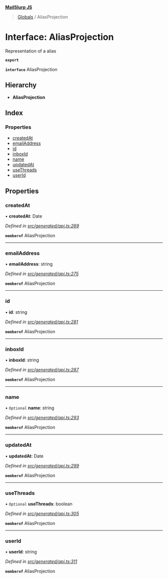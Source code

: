 **[MailSlurp JS](../README.md)**

> [Globals](../README.md) / AliasProjection

# Interface: AliasProjection

Representation of a alias

**`export`** 

**`interface`** AliasProjection

## Hierarchy

* **AliasProjection**

## Index

### Properties

* [createdAt](aliasprojection.md#createdat)
* [emailAddress](aliasprojection.md#emailaddress)
* [id](aliasprojection.md#id)
* [inboxId](aliasprojection.md#inboxid)
* [name](aliasprojection.md#name)
* [updatedAt](aliasprojection.md#updatedat)
* [useThreads](aliasprojection.md#usethreads)
* [userId](aliasprojection.md#userid)

## Properties

### createdAt

•  **createdAt**: Date

*Defined in [src/generated/api.ts:269](https://github.com/mailslurp/mailslurp-client/blob/d7397d3/src/generated/api.ts#L269)*

**`memberof`** AliasProjection

___

### emailAddress

•  **emailAddress**: string

*Defined in [src/generated/api.ts:275](https://github.com/mailslurp/mailslurp-client/blob/d7397d3/src/generated/api.ts#L275)*

**`memberof`** AliasProjection

___

### id

•  **id**: string

*Defined in [src/generated/api.ts:281](https://github.com/mailslurp/mailslurp-client/blob/d7397d3/src/generated/api.ts#L281)*

**`memberof`** AliasProjection

___

### inboxId

•  **inboxId**: string

*Defined in [src/generated/api.ts:287](https://github.com/mailslurp/mailslurp-client/blob/d7397d3/src/generated/api.ts#L287)*

**`memberof`** AliasProjection

___

### name

• `Optional` **name**: string

*Defined in [src/generated/api.ts:293](https://github.com/mailslurp/mailslurp-client/blob/d7397d3/src/generated/api.ts#L293)*

**`memberof`** AliasProjection

___

### updatedAt

•  **updatedAt**: Date

*Defined in [src/generated/api.ts:299](https://github.com/mailslurp/mailslurp-client/blob/d7397d3/src/generated/api.ts#L299)*

**`memberof`** AliasProjection

___

### useThreads

• `Optional` **useThreads**: boolean

*Defined in [src/generated/api.ts:305](https://github.com/mailslurp/mailslurp-client/blob/d7397d3/src/generated/api.ts#L305)*

**`memberof`** AliasProjection

___

### userId

•  **userId**: string

*Defined in [src/generated/api.ts:311](https://github.com/mailslurp/mailslurp-client/blob/d7397d3/src/generated/api.ts#L311)*

**`memberof`** AliasProjection

